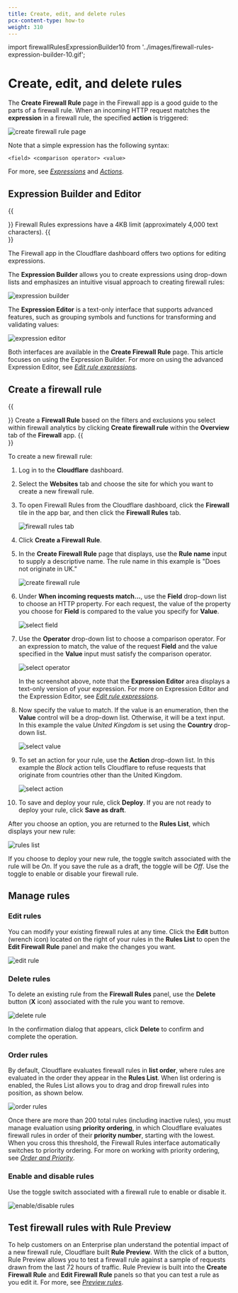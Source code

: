 ```yaml
---
title: Create, edit, and delete rules
pcx-content-type: how-to
weight: 310
---
```


import firewallRulesExpressionBuilder10 from '../images/firewall-rules-expression-builder-10.gif';

# Create, edit, and delete rules

The **Create Firewall Rule** page in the Firewall app is a good guide to the parts of a firewall rule. When an incoming HTTP request matches the **expression** in a firewall rule, the specified **action** is triggered:

![create firewall rule page](../images/firewall-rules-expression-builder-1.png)

Note that a simple expression has the following syntax:

    <field> <comparison operator> <value>

For more, see [_Expressions_](/firewall/cf-firewall-rules/fields-and-expressions/) and [_Actions_](/firewall/cf-firewall-rules/actions/).

## Expression Builder and Editor

{{<Aside type="warning" header="Important">}}
Firewall Rules expressions have a 4KB limit (approximately 4,000 text characters).
{{</Aside>}}

The Firewall app in the Cloudflare dashboard offers two options for editing expressions.

The **Expression Builder** allows you to create expressions using drop-down lists and emphasizes an intuitive visual approach to creating firewall rules:

![expression builder](../images/firewall-rules-expression-builder-0.png)

The **Expression Editor** is a text-only interface that supports advanced features, such as grouping symbols and functions for transforming and validating values:

![expression editor](../images/firewall-rules-expression-editor-0.png)

Both interfaces are available in the **Create Firewall Rule** page. This article focuses on using the Expression Builder. For more on using the advanced Expression Editor, see [_Edit rule expressions_](/firewall/cf-dashboard/expression-preview-editor/).

## Create a firewall rule

{{<Aside type="note" header="Note">}}
Create a **Firewall Rule** based on the filters and exclusions you select within firewall analytics by clicking **Create firewall rule** within the **Overview** tab of the **Firewall** app.
{{</Aside>}}

To create a new firewall rule:

1.  Log in to the **Cloudflare** dashboard.

2.  Select the **Websites** tab and choose the site for which you want to create a new firewall rule.

3.  To open Firewall Rules from the Cloudflare dashboard, click the **Firewall** tile in the app bar, and then click the **Firewall Rules** tab.

    ![firewall rules tab](../images/firewall-rules-expression-builder-2.png)

4.  Click **Create a Firewall Rule**.

5.  In the **Create Firewall Rule** page that displays, use the **Rule name** input to supply a descriptive name. The rule name in this example is "Does not originate in UK."

    ![create firewall rule](../images/create-firewall-rule-1.png)

6.  Under **When incoming requests match…**, use the **Field** drop-down list to choose an HTTP property. For each request, the value of the property you choose for **Field** is compared to the value you specify for **Value**.

    ![select field](../images/firewall-rules-expression-builder-3.png)

7.  Use the **Operator** drop-down list to choose a comparison operator. For an expression to match, the value of the request **Field** and the value specified in the **Value** input must satisfy the comparison operator.

    ![select operator](../images/firewall-rules-expression-builder-4.png)

    In the screenshot above, note that the **Expression Editor** area displays a text-only version of your expression. For more on Expression Editor and the Expression Editor, see [_Edit rule expressions_](/firewall/cf-dashboard/expression-preview-editor/).

8.  Now specify the value to match. If the value is an enumeration, then the **Value** control will be a drop-down list. Otherwise, it will be a text input. In this example the value _United Kingdom_ is set using the **Country** drop-down list.

    ![select value](../images/firewall-rules-expression-builder-value.png)

9.  To set an action for your rule, use the **Action** drop-down list. In this example the _Block_ action tells Cloudflare to refuse requests that originate from countries other than the United Kingdom.

    ![select action](../images/firewall-rules-expression-builder-5.png)

10. To save and deploy your rule, click **Deploy**. If you are not ready to deploy your rule, click **Save as draft**.

After you choose an option, you are returned to the **Rules List**, which displays your new rule:

![rules list](../images/firewall-rules-expression-builder-11.png)

If you choose to deploy your new rule, the toggle switch associated with the rule will be _On_. If you save the rule as a draft, the toggle will be _Off_. Use the toggle to enable or disable your firewall rule.

## Manage rules

### Edit rules

You can modify your existing firewall rules at any time. Click the **Edit** button (wrench icon) located on the right of your rules in the **Rules List** to open the **Edit Firewall Rule** panel and make the changes you want.

![edit rule](../images/firewall-rules-expression-builder-7.png)

### Delete rules

To delete an existing rule from the **Firewall Rules** panel, use the **Delete** button (**X** icon) associated with the rule you want to remove.

![delete rule](../images/firewall-rules-expression-builder-8.png)

In the confirmation dialog that appears, click **Delete** to confirm and complete the operation.

### Order rules

By default, Cloudflare evaluates firewall rules in **list order**, where rules are evaluated in the order they appear in the **Rules List**. When list ordering is enabled, the Rules List allows you to drag and drop firewall rules into position, as shown below.

<img src={firewallRulesExpressionBuilder10} alt="order rules" />

Once there are more than 200 total rules (including inactive rules), you must manage evaluation using **priority ordering**, in which Cloudflare evaluates firewall rules in order of their **priority number**, starting with the lowest. When you cross this threshold, the Firewall Rules interface automatically switches to priority ordering. For more on working with priority ordering, see [_Order and Priority_](/firewall/cf-firewall-rules/order-priority/).

### Enable and disable rules

Use the toggle switch associated with a firewall rule to enable or disable it.

![enable/disable rules](../images/firewall-rules-expression-builder-9.png)

## Test firewall rules with Rule Preview

To help customers on an Enterprise plan understand the potential impact of a new firewall rule, Cloudflare built **Rule Preview**. With the click of a button, Rule Preview allows you to test a firewall rule against a sample of requests drawn from the last 72 hours of traffic. Rule Preview is built into the **Create Firewall Rule** and **Edit Firewall Rule** panels so that you can test a rule as you edit it. For more, see [_Preview rules_](/firewall/cf-dashboard/rule-preview/).
